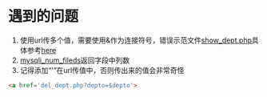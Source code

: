 # 遇到的问题
1. 使用url传多个值，需要使用&作为连接符号，错误示范文件[show_dept.php](./show_dept.php)具体参考[here](https://blog.csdn.net/Answer3664/article/details/79220750?utm_medium=distribute.pc_relevant.none-task-blog-OPENSEARCH-2.not_use_machine_learn_pai&depth_1-utm_source=distribute.pc_relevant.none-task-blog-OPENSEARCH-2.not_use_machine_learn_pai)
2. [mysqli_num_fileds](https://www.runoob.com/php/func-mysqli-num-fields.htmlhttps://www.runoob.com/php/func-mysqli-num-fields.html)返回字段中列数
3. 记得添加“'”在url传值中，否则传出来的值会非常奇怪
```html
<a href='del_dept.php?depto=$depto'>
```